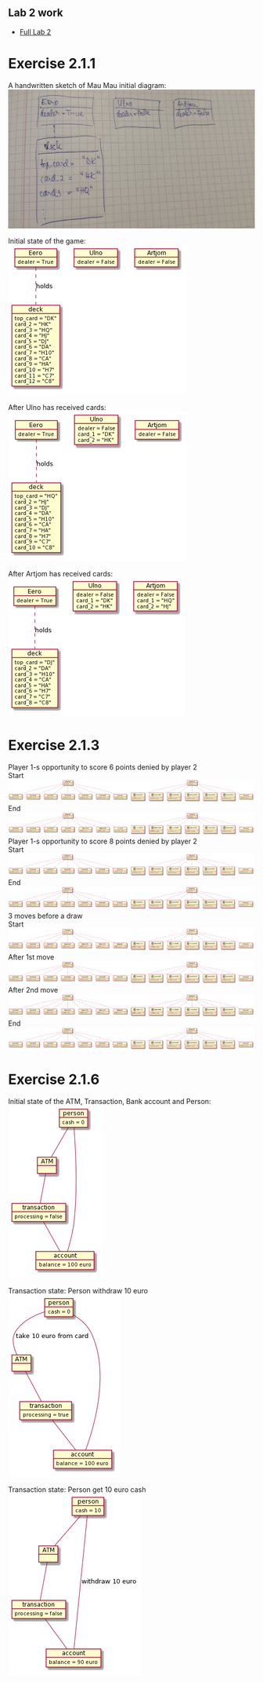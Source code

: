 ## Lab 2 work 
 - [Full Lab 2](/Team%20folder/lab2.md)

# Exercise 2.1.1
A handwritten sketch of Mau Mau initial diagram:
![image](/Team%20folder/images/maumau_handwritten.jpg)

Initial state of the game:
![image](/Team%20folder/images/ex_211_1.png)

After Ulno has received cards:
![image](/Team%20folder/images/ex_211_2.png)

After Artjom has received cards:
![image](/Team%20folder/images/ex_211_3.png)

# Exercise 2.1.3

Player 1-s opportunity to score 6 points denied by player 2  
Start
![image](/Team%20folder/images/mancala1state1.png)
End
![image](/Team%20folder/images/mancala1state2.png)
Player 1-s opportunity to score 8 points denied by player 2  
Start  
![image](/Team%20folder/images/mancala2state1.png)
End  
![image](/Team%20folder/images/mancala2state2.png)
3 moves before a draw  
Start
![image](/Team%20folder/images/mancala3state1.png)
After 1st move
![image](/Team%20folder/images/mancala3state2.png)
After 2nd move
![image](/Team%20folder/images/mancala3state3.png)
End
![image](/Team%20folder/images/mancala3state4.png)  

# Exercise 2.1.6

Initial state of the ATM, Transaction, Bank account and Person:
![image](/Team%20folder/images/ex_216_1.png)


Transaction state: Person withdraw 10 euro
![image](/Team%20folder/images/ex_216_2.png)

Transaction state: Person get 10 euro cash
![image](/Team%20folder/images/ex_216_3.png)
